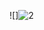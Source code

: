 ![]![2](https://user-images.githubusercontent.com/94281662/143173552-cedd99a0-a144-4f04-b718-e050ee99f82a.PNG)
